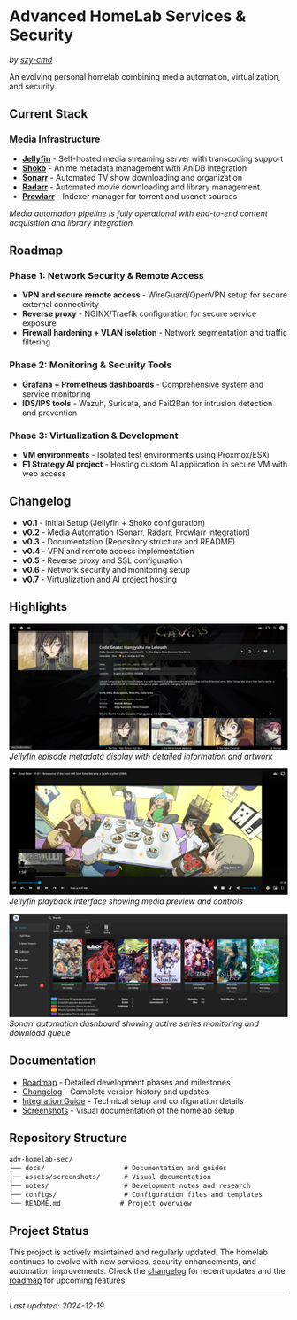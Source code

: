 # Advanced HomeLab Services & Security

*by [szy-cmd](https://github.com/szy-cmd)*

An evolving personal homelab combining media automation, virtualization, and security.

## Current Stack

### Media Infrastructure
- **[Jellyfin](https://github.com/jellyfin/jellyfin)** - Self-hosted media streaming server with transcoding support
- **[Shoko](https://github.com/shokoanime)** - Anime metadata management with AniDB integration
- **[Sonarr](https://github.com/Sonarr/Sonarr)** - Automated TV show downloading and organization
- **[Radarr](https://github.com/Radarr/Radarr)** - Automated movie downloading and library management
- **[Prowlarr](https://github.com/Prowlarr/Prowlarr)** - Indexer manager for torrent and usenet sources

*Media automation pipeline is fully operational with end-to-end content acquisition and library integration.*

## Roadmap

### Phase 1: Network Security & Remote Access
- **VPN and secure remote access** - WireGuard/OpenVPN setup for secure external connectivity
- **Reverse proxy** - NGINX/Traefik configuration for secure service exposure
- **Firewall hardening + VLAN isolation** - Network segmentation and traffic filtering

### Phase 2: Monitoring & Security Tools
- **Grafana + Prometheus dashboards** - Comprehensive system and service monitoring
- **IDS/IPS tools** - Wazuh, Suricata, and Fail2Ban for intrusion detection and prevention

### Phase 3: Virtualization & Development
- **VM environments** - Isolated test environments using Proxmox/ESXi
- **F1 Strategy AI project** - Hosting custom AI application in secure VM with web access

## Changelog

- **v0.1** - Initial Setup (Jellyfin + Shoko configuration)
- **v0.2** - Media Automation (Sonarr, Radarr, Prowlarr integration)
- **v0.3** - Documentation (Repository structure and README)
- **v0.4** - VPN and remote access implementation
- **v0.5** - Reverse proxy and SSL configuration
- **v0.6** - Network security and monitoring setup
- **v0.7** - Virtualization and AI project hosting

## Highlights

![Jellyfin Episode Metadata](./assets/screenshots/jellyfin/jellyfin-ep-metadata.png)
*Jellyfin episode metadata display with detailed information and artwork*

![Jellyfin Playback Preview](./assets/screenshots/jellyfin/jellyfin-playback-preview.png)
*Jellyfin playback interface showing media preview and controls*

![Sonarr Main Dashboard](./assets/screenshots/sonarr/sonarr-main.png)
*Sonarr automation dashboard showing active series monitoring and download queue*

## Documentation

- [Roadmap](./docs/roadmap.md) - Detailed development phases and milestones
- [Changelog](./docs/changelog.md) - Complete version history and updates
- [Integration Guide](./docs/integration-guide.md) - Technical setup and configuration details
- [Screenshots](./docs/screenshots.md) - Visual documentation of the homelab setup

## Repository Structure

```
adv-homelab-sec/
├── docs/                    # Documentation and guides
├── assets/screenshots/      # Visual documentation
├── notes/                   # Development notes and research
├── configs/                 # Configuration files and templates
└── README.md               # Project overview
```

## Project Status

This project is actively maintained and regularly updated. The homelab continues to evolve with new services, security enhancements, and automation improvements. Check the [changelog](./docs/changelog.md) for recent updates and the [roadmap](./docs/roadmap.md) for upcoming features.

---

*Last updated: 2024-12-19*